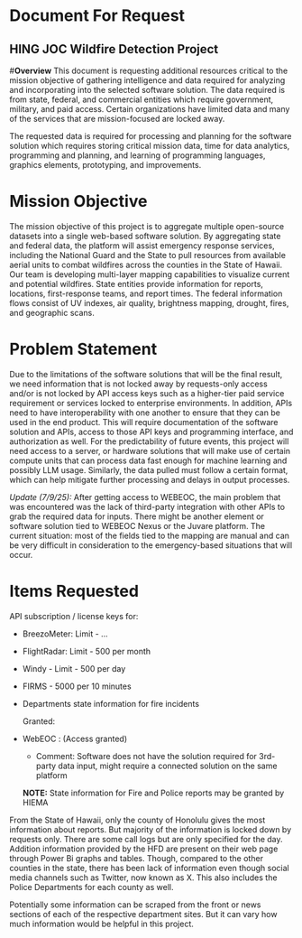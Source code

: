 # **Document For Request**
## HING JOC Wildfire Detection Project

#**Overview**
This document is requesting additional resources critical to the mission objective of gathering intelligence and data required for analyzing and incorporating into the selected software solution. The data required is from state, federal, and commercial entities which require government, military, and paid access.
Certain organizations have limited data and many of the services that are mission-focused are locked away. 
 
The requested data is required for processing and planning for the software solution which requires storing critical mission data, time for data analytics, programming and planning, and learning of programming languages, graphics elements, prototyping, and improvements.


# **Mission Objective**

The mission objective of this project is to aggregate multiple open-source datasets into a single web-based software solution. By aggregating state and federal data, the platform will assist emergency response services, including the National Guard and the State to pull resources from available aerial units to combat wildfires across the counties in the State of Hawaii. Our team is developing multi-layer mapping capabilities to visualize current and potential wildfires. State entities provide information for reports, locations, first-response teams, and report times. The federal information flows consist of UV indexes, air quality, brightness mapping, drought, fires, and geographic scans.

# **Problem Statement**

Due to the limitations of the software solutions that will be the final result, we need information that is not locked away by requests-only access and/or is not locked by API access keys such as a higher-tier paid service requirement or services locked to enterprise environments. In addition, APIs need to have interoperability with one another to ensure that they can be used in the end product. This will require documentation of the software solution and APIs, access to those API keys and programming interface, and authorization as well. For the predictability of future events, this project will need access to a server, or hardware solutions that will make use of certain compute units that can process data fast enough for machine learning and possibly LLM usage. Similarly, the data pulled must follow a certain format, which can help mitigate further processing and delays in output processes.

*Update (7/9/25):* After getting access to WEBEOC, the main problem that was encountered was the lack of third-party integration with other APIs to grab the required data for inputs. There might be another element or software solution tied to WEBEOC Nexus or the Juvare platform. The current situation: most of the fields tied to the mapping are manual and can be very difficult in consideration to the emergency-based situations that will occur.


# **Items Requested**

API subscription / license keys for:
- BreezoMeter: Limit - ...
- FlightRadar: Limit - 500 per month 
- Windy - Limit - 500 per day 
- FIRMS - 5000 per 10 minutes
- Departments state information for fire incidents

  Granted:
- WebEOC : (Access granted)
  - Comment: Software does not have the solution required for 3rd-party data input, might require a connected solution on the same platform
 
  **NOTE:** State information for Fire and Police reports may be granted by HIEMA



From the State of Hawaii, only the county of Honolulu gives the most information about reports. But majority of the information is locked down by requests only. There are some call logs but are only specified for the day. Addition information provided by the HFD are present on their web page through Power Bi graphs and tables. Though, compared to the other counties in the state, there has been lack of information even though social media channels such as Twitter, now known as X. This also includes the Police Departments for each county as well. 

Potentially some information can be scraped from the front or news sections of each of the respective department sites. But it can vary how much information would be helpful in this project.

